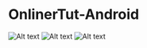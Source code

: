 # OnlinerTut-Android
![Alt text](https://jobs.tut.by/photo/458046422.png?t=1459172337&h=9PV7fQQOqs5Sw7tHcYfefw)
![Alt text](https://jobs.tut.by/photo/458046582.png?t=1459172337&h=ECGYDd_yCdng0Z4iMzvZgQ)
![Alt text](https://jobs.tut.by/photo/459306748.jpeg?t=1459172337&h=9xkrtHk6Im2svtwC-IR2Cg)

